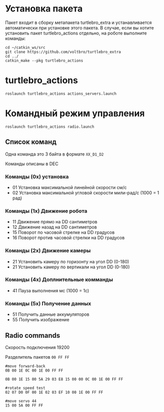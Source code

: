 # Установка пакета
Пакет входит в сборку метапакета turtlebro_extra и устанавливается автоматически при установке этого пакета. В случае, если вы хотите установить пакет turtlebro_actions отдельно, на роботе выполните команды:

```
cd ~/catkin_ws/src
git clone https://github.com/voltbro/turtlebro_extra
cd ../
catkin_make --pkg turtlebro_actions
```
# turtlebro_actions

```
roslaunch turtlebro_actions actions_servers.launch
```

# Командный режим управления #

```
roslaunch turtlebro_actions radio.launch
```

## Список команд ##

Одна команда это 3 байта в формате `XX_D1_D2`

Команды описаны в DEC

### Команды (0x) установка ### 

* 01 Установка максимальной линейной скорости см/с
* 02 Установка максимальной угловой скорости мили-рад/с (1000 = 1 рад)

### Команды (1x) Движение робота ###

* 11 Движение прямо на DD сантиметров
* 12 Движение назад на DD сантиметров
* 15 Поворот по часовой стрелке на DD градусов
* 16 Поворот против часовой стрелки на DD градусов

### Команды (2x) Движение камеры  ###

* 21 Установить камеру по горизонту на угол DD (0-180)
* 21 Установить камеру по вертикали на угол DD (0-180)

### Команды (4x) Доплнительные комманды ###
* 41 Пауза выполнения мс (1000 = 1с)

### Команды (5x) Получение данных ###

* 51 Получить данные аккумуляторов
* 55 Получить изображение



## Radio commands ##

Скорость подключения 19200

Разделитель пакетов `00 FF FF`


```
#move forward-back
0B 00 1E 0C 00 1E 00 FF FF

0B 00 1E 15 00 5A 29 03 E8 15 00 00 0C 00 1E 00 FF FF

#rotate speed test
02 07 D0 0F 00 1E 02 03 EF 10 00 1E 00 FF FF

#move servo 44
15 00 5A 00 FF FF
```
